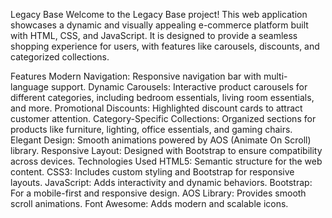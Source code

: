 Legacy Base
Welcome to the Legacy Base project! This web application showcases a dynamic and visually appealing e-commerce platform built with HTML, CSS, and JavaScript. It is designed to provide a seamless shopping experience for users, with features like carousels, discounts, and categorized collections.

Features
Modern Navigation: Responsive navigation bar with multi-language support.
Dynamic Carousels: Interactive product carousels for different categories, including bedroom essentials, living room essentials, and more.
Promotional Discounts: Highlighted discount cards to attract customer attention.
Category-Specific Collections: Organized sections for products like furniture, lighting, office essentials, and gaming chairs.
Elegant Design: Smooth animations powered by AOS (Animate On Scroll) library.
Responsive Layout: Designed with Bootstrap to ensure compatibility across devices.
Technologies Used
HTML5: Semantic structure for the web content.
CSS3: Includes custom styling and Bootstrap for responsive layouts.
JavaScript: Adds interactivity and dynamic behaviors.
Bootstrap: For a mobile-first and responsive design.
AOS Library: Provides smooth scroll animations.
Font Awesome: Adds modern and scalable icons.